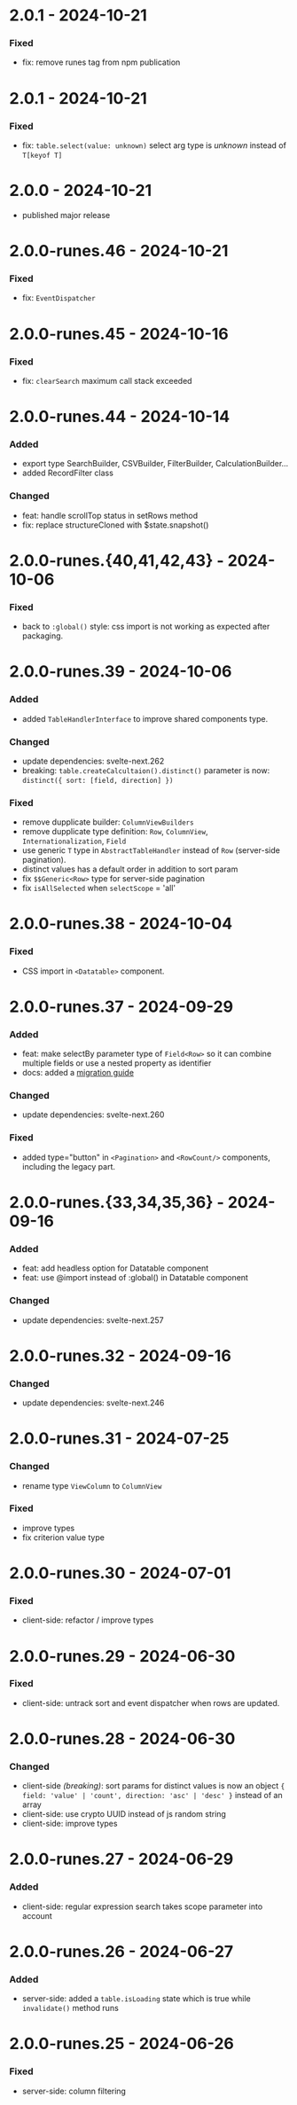 # 2.0.1 - 2024-10-21
<!-- ### Added -->
<!-- ### Changed -->
### Fixed
- fix: remove runes tag from npm publication



# 2.0.1 - 2024-10-21
### Fixed
- fix: `table.select(value: unknown)` select arg type is *unknown* instead of `T[keyof T]`


# 2.0.0 - 2024-10-21
- published major release

# 2.0.0-runes.46 - 2024-10-21
### Fixed
- fix: `EventDispatcher`

# 2.0.0-runes.45 - 2024-10-16
### Fixed
- fix: `clearSearch` maximum call stack exceeded

# 2.0.0-runes.44 - 2024-10-14
### Added
- export type SearchBuilder, CSVBuilder, FilterBuilder, CalculationBuilder...
- added RecordFilter class
### Changed
- feat: handle scrollTop status in setRows method
- fix: replace structureCloned with $state.snapshot()

# 2.0.0-runes.{40,41,42,43} - 2024-10-06
### Fixed
- back to `:global()` style: css import is not working as expected after packaging.

# 2.0.0-runes.39 - 2024-10-06
### Added
- added `TableHandlerInterface` to improve shared components type.
### Changed
- update dependencies: svelte-next.262
- breaking: `table.createCalcultaion().distinct()` parameter is now: `distinct({ sort: [field, direction] })` 

### Fixed
- remove dupplicate builder: `ColumnViewBuilders`
- remove dupplicate type definition: `Row`, `ColumnView`, `Internationalization`, `Field`
- use generic `T` type in `AbstractTableHandler` instead of `Row` (server-side pagination).
- distinct values has a default order in addition to sort param
- fix `$$Generic<Row>` type for server-side pagination
- fix `isAllSelected` when `selectScope` = 'all'


# 2.0.0-runes.38 - 2024-10-04
### Fixed
- CSS import in `<Datatable>` component.

# 2.0.0-runes.37 - 2024-09-29
### Added
- feat: make selectBy parameter type of `Field<Row>` so it can combine multiple fields or use a nested property as identifier
- docs: added a [migration guide](https://github.com/vincjo/datatables/blob/runes/MIGRATION.md)
### Changed
- update dependencies: svelte-next.260
### Fixed
- added type="button" in `<Pagination>` and `<RowCount/>` components, including the legacy part.

# 2.0.0-runes.{33,34,35,36} - 2024-09-16

### Added
- feat: add headless option for Datatable component
- feat: use @import instead of :global() in Datatable component
### Changed
- update dependencies: svelte-next.257

# 2.0.0-runes.32 - 2024-09-16

### Changed
- update dependencies: svelte-next.246


# 2.0.0-runes.31 - 2024-07-25

### Changed
- rename type `ViewColumn` to `ColumnView`
### Fixed
- improve types
- fix criterion value type

# 2.0.0-runes.30 - 2024-07-01

### Fixed
- client-side: refactor / improve types

# 2.0.0-runes.29 - 2024-06-30

### Fixed
- client-side: untrack sort and event dispatcher when rows are updated.


# 2.0.0-runes.28 - 2024-06-30

### Changed
- client-side *(breaking)*:  sort params for distinct values is now an object `{ field: 'value' | 'count', direction: 'asc' | 'desc' }` instead of an array
- client-side: use crypto UUID instead of js random string
- client-side: improve types

# 2.0.0-runes.27 - 2024-06-29

### Added
- client-side: regular expression search takes scope parameter into account

# 2.0.0-runes.26 - 2024-06-27

### Added
- server-side: added a `table.isLoading` state which is true while `invalidate()` method runs

# 2.0.0-runes.25 - 2024-06-26

### Fixed
- server-side: column filtering
